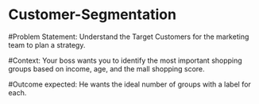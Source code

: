# Customer-Segmentation

#Problem Statement: 
Understand the Target Customers for the marketing team to plan a strategy.

#Context:
Your boss wants you to identify the most important shopping groups based on income, age, and the mall shopping score.

#Outcome expected:
He wants the ideal number of groups with a label for each.
